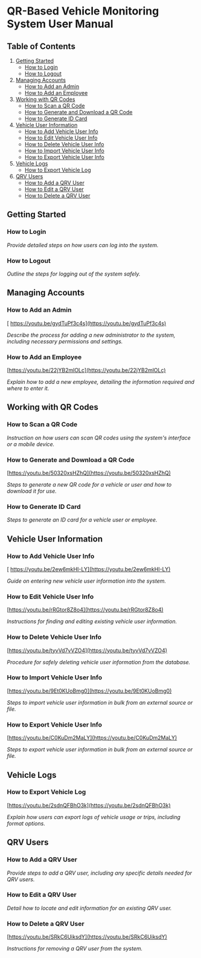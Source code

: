 # QR-Based Vehicle Monitoring System User Manual

## Table of Contents
1. [Getting Started](#getting-started)
    - [How to Login](#how-to-login)
    - [How to Logout](#how-to-logout)
2. [Managing Accounts](#managing-accounts)
    - [How to Add an Admin](#how-to-add-an-admin)
    - [How to Add an Employee](#how-to-add-an-employee)
3. [Working with QR Codes](#working-with-qr-codes)
    - [How to Scan a QR Code](#how-to-scan-a-qr-code)
    - [How to Generate and Download a QR Code](#how-to-generate-and-download-a-qr-code)
    - [How to Generate ID Card](#how-to-generate-id-card)
4. [Vehicle User Information](#vehicle-user-information)
    - [How to Add Vehicle User Info](#how-to-add-vehicle-user-info)
    - [How to Edit Vehicle User Info](#how-to-edit-vehicle-user-info)
    - [How to Delete Vehicle User Info](#how-to-delete-vehicle-user-info)
    - [How to Import Vehicle User Info](#how-to-import-vehicle-user-info)
    - [How to Export Vehicle User Info](#how-to-export-vehicle-user-info)
5. [Vehicle Logs](#vehicle-logs)
    - [How to Export Vehicle Log](#how-to-export-vehicle-log)
6. [QRV Users](#qrv-users)
    - [How to Add a QRV User](#how-to-add-a-qrv-user)
    - [How to Edit a QRV User](#how-to-edit-a-qrv-user)
    - [How to Delete a QRV User](#how-to-delete-a-qrv-user)

## Getting Started

### How to Login
_Provide detailed steps on how users can log into the system._

### How to Logout
_Outline the steps for logging out of the system safely._

## Managing Accounts

### How to Add an Admin
[ https://youtu.be/gydTuPf3c4s](https://youtu.be/gydTuPf3c4s)

_Describe the process for adding a new administrator to the system, including necessary permissions and settings._


### How to Add an Employee
[https://youtu.be/22jYB2mlOLc](https://youtu.be/22jYB2mlOLc)

_Explain how to add a new employee, detailing the information required and where to enter it._


## Working with QR Codes

### How to Scan a QR Code
_Instruction on how users can scan QR codes using the system's interface or a mobile device._
 

### How to Generate and Download a QR Code
[https://youtu.be/50320xsHZhQ](https://youtu.be/50320xsHZhQ)

_Steps to generate a new QR code for a vehicle or user and how to download it for use._


### How to Generate ID Card
_Steps to generate an ID card for a vehicle user or employee._

## Vehicle User Information

### How to Add Vehicle User Info
[ https://youtu.be/2ew6mkHI-LY](https://youtu.be/2ew6mkHI-LY)

_Guide on entering new vehicle user information into the system._


### How to Edit Vehicle User Info
[https://youtu.be/rRGtor8Z8o4](https://youtu.be/rRGtor8Z8o4) 

_Instructions for finding and editing existing vehicle user information._


### How to Delete Vehicle User Info
[https://youtu.be/tyvVd7vVZO4](https://youtu.be/tyvVd7vVZO4)

_Procedure for safely deleting vehicle user information from the database._

### How to Import Vehicle User Info
[https://youtu.be/9Et0KUoBmg0](https://youtu.be/9Et0KUoBmg0) 

_Steps to import vehicle user information in bulk from an external source or file._

### How to Export Vehicle User Info
[https://youtu.be/C0KuDm2MaLY](https://youtu.be/C0KuDm2MaLY) 

_Steps to export vehicle user information in bulk from an external source or file._


## Vehicle Logs

### How to Export Vehicle Log
[https://youtu.be/2sdnQFBhO3k](https://youtu.be/2sdnQFBhO3k)

_Explain how users can export logs of vehicle usage or trips, including format options._


## QRV Users

### How to Add a QRV User
_Provide steps to add a QRV user, including any specific details needed for QRV users._


### How to Edit a QRV User
_Detail how to locate and edit information for an existing QRV user._
 
 
### How to Delete a QRV User
[https://youtu.be/SRkC6UiksdY](https://youtu.be/SRkC6UiksdY)

_Instructions for removing a QRV user from the system._

